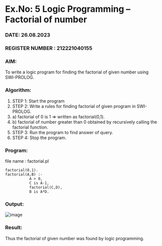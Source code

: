 # Ex.No: 5   Logic Programming – Factorial of number   
### DATE: 26.08.2023
### REGISTER NUMBER : 212221040155
### AIM: 
To  write  a logic program for finding the factorial of given number using SWI-PROLOG. 
### Algorithm:
1. STEP 1: Start the program
2. STEP 2:  Write a rules for finding factorial of given program in SWI-PROLOG.
3.   a)	factorial of 0 is 1 => written as factorial(0,1).
4.   b)	factorial of number greater than 0 obtained by recursively calling the factorial    function.
5. STEP 3: Run the program  to find answer of  query.
6. STEP 4: Stop the program.

### Program:
file name :  factorial.pl
```
factorial(0,1).
factorial(A,B) :-  
           A > 0, 
           C is A-1,
           factorial(C,D),
           B is A*D.
```
### Output:
![image](https://github.com/Siddarthan999/AI_Lab_2023-24/assets/91734840/619d4f1f-df6d-4e85-b81e-8a20c80948b8)
### Result:
Thus the factorial of given number was found by logic programming. 

